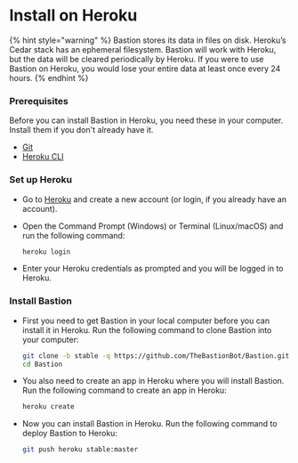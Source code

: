 # Install on Heroku

{% hint style="warning" %}
Bastion stores its data in files on disk. Heroku’s Cedar stack has an ephemeral filesystem. Bastion will work with Heroku, but the data will be cleared periodically by Heroku. If you were to use Bastion on Heroku, you would lose your entire data at least once every 24 hours.
{% endhint %}

### Prerequisites

Before you can install Bastion in Heroku, you need these in your computer. Install them if you don't already have it.

* [Git](https://git-scm.com/downloads)
* [Heroku CLI](https://devcenter.heroku.com/articles/getting-started-with-nodejs#set-up)

### Set up Heroku

* Go to [Heroku](https://www.heroku.com/) and create a new account \(or login, if you already have an account\).
* Open the Command Prompt \(Windows\) or Terminal \(Linux/macOS\) and run the following command:

  ```bash
  heroku login
  ```

* Enter your Heroku credentials as prompted and you will be logged in to Heroku.

### Install Bastion

* First you need to get Bastion in your local computer before you can install it in Heroku. Run the following command to clone Bastion into your computer:

  ```bash
  git clone -b stable -q https://github.com/TheBastionBot/Bastion.git
  cd Bastion
  ```

* You also need to create an app in Heroku where you will install Bastion. Run the following command to create an app in Heroku:

  ```bash
  heroku create
  ```

* Now you can install Bastion in Heroku. Run the following command to deploy Bastion to Heroku:

  ```bash
  git push heroku stable:master
  ```



